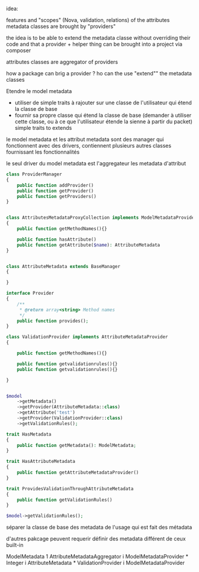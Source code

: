 

idea:

features and "scopes" (Nova, validation, relations) of the attributes metadata classes are brought by "providers"

the idea is to be able to extend the metadata classe without overriding their code
and that a provider + helper thing can be brought into a project via composer


attributes classes are aggregator of providers



how a package can brig a provider ?
ho can the use "extend"" the metadata classes


Etendre le model metadata
- utiliser de simple traits à rajouter sur une classe de l'utilisateur qui étend la classe de base
- fournir sa propre classe qui étend la classe de base (demander à utiliser cette classe, ou à ce que l'utilisateur étende la sienne à partir du packet)
simple traits to extends






le model metadata et les attribut metadata sont des manager qui fonctionnent avec des drivers, contiennent plusieurs autres classes fournissant les fonctionnalités

le seul driver du model metadata est l'aggregateur les metadata d'attribut


```php
class ProviderManager 
{
	public function addProvider()
	public function getProvider()
	public function getProviders()
}


class AttributesMetadataProxyCollection implements ModelMetadataProvider
{
	public function getMethodNames(){}

	public function hasAttribute()
	public function getAttribute($name): AttributeMetadata
}


class AttributeMetadata extends BaseManager 
{

}

interface Provider
{
	/**
	 * @return array<string> Method names
	 */
	public function provides();
}

class ValidationProvider implements AttributeMetadataProvider
{

	public function getMethodNames(){}

	public function getvalidationrules(){}
	public function getvalidationrules(){}

}
```


```php

$model
	->getMetadata()
	->getProvider(AttributeMetadata::class)
	->getAttribute('test')
	->getProvider(ValidationProvider::class)
	->getValidationRules();

trait HasMetadata
{
	public function getMetadata(): ModelMetadata;
}

trait HasAttributeMetadata
{
	public function getAttributeMetadataProvider()
}

trait ProvidesValidationThroughAttributeMetadata
{
	public function getValidationRules()
}

$model->getValidationRules();
```



séparer la classe de base des metadata de l'usage qui est fait des métadata

d'autres pakcage peuvent requerir définir des metadata différent de ceux built-in


ModelMetadata
	1 AttributeMetadataAggregator i ModelMetadataProvider
		* Integer i AttributeMetadata
			* ValidationProvider i ModelMetadataProvider
